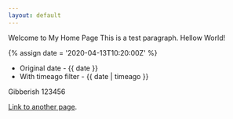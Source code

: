```yaml
---
layout: default
---
```


Welcome to My Home Page
This is a test paragraph. Hellow World!

{% assign date = '2020-04-13T10:20:00Z' %}

- Original date - {{ date }}
- With timeago filter - {{ date | timeago }}

Gibberish 123456

[Link to another page](./_posts/testpage.html).
